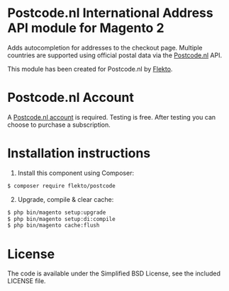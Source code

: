 Postcode.nl International Address API module for Magento 2
=============

Adds autocompletion for addresses to the checkout page. Multiple countries are supported using official postal data via the [Postcode.nl](https://postcode.nl) API.

This module has been created for Postcode.nl by [Flekto](https://www.flekto.nl).


Postcode.nl Account
=============

A [Postcode.nl account](https://www.postcode.nl/en/services/adresdata/producten-overzicht) is required.
Testing is free. After testing you can choose to purchase a subscription. 

Installation instructions
=============

1. Install this component using Composer: 

```bash
$ composer require flekto/postcode
```

2. Upgrade, compile & clear cache:
```bash
$ php bin/magento setup:upgrade
$ php bin/magento setup:di:compile
$ php bin/magento cache:flush
```

License
=============

The code is available under the Simplified BSD License, see the included LICENSE file.
